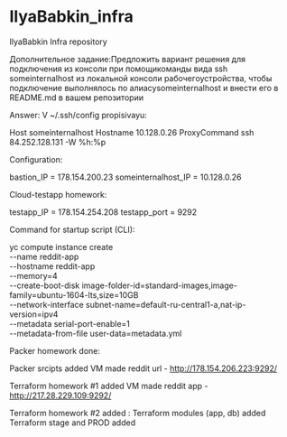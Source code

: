 # IlyaBabkin_infra
IlyaBabkin Infra repository

Дополнительное задание:Предложить вариант решения для подключения из консоли при помощикоманды вида ssh someinternalhost из локальной консоли рабочегоустройства,   чтобы   подключение   выполнялось   по   алиасуsomeinternalhost и внести его в README.md в вашем репозитории

Answer:
V ~/.ssh/config propisivayu:

Host someinternalhost
        Hostname 10.128.0.26
        ProxyCommand ssh 84.252.128.131 -W %h:%p

Configuration:

bastion_IP = 178.154.200.23
someinternalhost_IP = 10.128.0.26

Cloud-testapp homework:

testapp_IP = 178.154.254.208
testapp_port = 9292

Command for startup script (CLI):

yc compute instance create \
  --name reddit-app \
  --hostname reddit-app \
  --memory=4 \
  --create-boot-disk image-folder-id=standard-images,image-family=ubuntu-1604-lts,size=10GB \
  --network-interface subnet-name=default-ru-central1-a,nat-ip-version=ipv4 \
  --metadata serial-port-enable=1 \
  --metadata-from-file user-data=metadata.yml

  Packer homework done:

  Packer srcipts added
  VM made
  reddit url - http://178.154.206.223:9292/

  Terraform homework #1 added
  VM made
  reddit app - http://217.28.229.109:9292/

  Terraform homework #2 added :
  	Terraform modules (app, db) added
  	Terraform stage and PROD added
